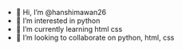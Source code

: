 - 👋 Hi, I’m @hanshimawan26
- 👀 I’m interested in python
- 🌱 I’m currently learning html css
- 💞️ I’m looking to collaborate on python, html, css

<!---
hanshimawan26/hanshimawan26 is a ✨ special ✨ repository because its `README.md` (this file) appears on your GitHub profile.
You can click the Preview link to take a look at your changes.
--->
